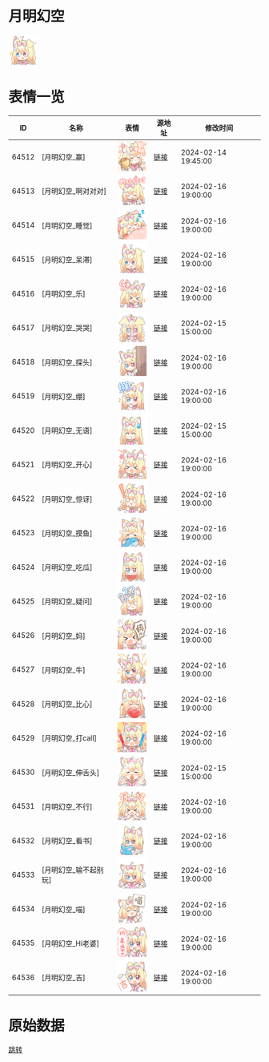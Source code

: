 # 月明幻空

<img src="./cover.png" height="60" alt="cover" />

# 表情一览

|ID|名称|表情|源地址|修改时间|
|----|----|----|----|----|
|64512|[月明幻空_赢]|<img src="./pic/064512_%5B月明幻空_赢%5D.png" height="60" alt="赢"/>|[链接](https://i0.hdslb.com/bfs/garb/a26cedd68af3e9d193ab8a5fbf9d7b60eac8aaf6.png)|2024-02-14 19:45:00|
|64513|[月明幻空_啊对对对]|<img src="./pic/064513_%5B月明幻空_啊对对对%5D.png" height="60" alt="啊对对对"/>|[链接](https://i0.hdslb.com/bfs/garb/e8b2b291fd930fc2ff12837e055439703b5eb2f4.png)|2024-02-16 19:00:00|
|64514|[月明幻空_睡觉]|<img src="./pic/064514_%5B月明幻空_睡觉%5D.png" height="60" alt="睡觉"/>|[链接](https://i0.hdslb.com/bfs/garb/7c39e5fefb6641efe2d4c93844b9272ff3846d81.png)|2024-02-16 19:00:00|
|64515|[月明幻空_呆滞]|<img src="./pic/064515_%5B月明幻空_呆滞%5D.png" height="60" alt="呆滞"/>|[链接](https://i0.hdslb.com/bfs/garb/def3edbfe9e79df6af57768655ae24beaa555068.png)|2024-02-16 19:00:00|
|64516|[月明幻空_乐]|<img src="./pic/064516_%5B月明幻空_乐%5D.png" height="60" alt="乐"/>|[链接](https://i0.hdslb.com/bfs/garb/f46115b06460dde91ac013981e4e609d0c05777d.png)|2024-02-16 19:00:00|
|64517|[月明幻空_哭哭]|<img src="./pic/064517_%5B月明幻空_哭哭%5D.png" height="60" alt="哭哭"/>|[链接](https://i0.hdslb.com/bfs/garb/420fffb5b3e5ac1071c0d633c9bd675e2c7b22d8.png)|2024-02-15 15:00:00|
|64518|[月明幻空_探头]|<img src="./pic/064518_%5B月明幻空_探头%5D.png" height="60" alt="探头"/>|[链接](https://i0.hdslb.com/bfs/garb/c7aa40cd3d9739a7b8a9722fe66f3a04ac78cb21.png)|2024-02-16 19:00:00|
|64519|[月明幻空_绷]|<img src="./pic/064519_%5B月明幻空_绷%5D.png" height="60" alt="绷"/>|[链接](https://i0.hdslb.com/bfs/garb/190d158bca329834186ff040422c9847f27afb8e.png)|2024-02-16 19:00:00|
|64520|[月明幻空_无语]|<img src="./pic/064520_%5B月明幻空_无语%5D.png" height="60" alt="无语"/>|[链接](https://i0.hdslb.com/bfs/garb/dbc68be1c78716e32b872f5c9eb53c62f635474e.png)|2024-02-15 15:00:00|
|64521|[月明幻空_开心]|<img src="./pic/064521_%5B月明幻空_开心%5D.png" height="60" alt="开心"/>|[链接](https://i0.hdslb.com/bfs/garb/6f85ab52ef950982c57b79ad8abb7e0a727333e3.png)|2024-02-16 19:00:00|
|64522|[月明幻空_惊讶]|<img src="./pic/064522_%5B月明幻空_惊讶%5D.png" height="60" alt="惊讶"/>|[链接](https://i0.hdslb.com/bfs/garb/694040fc6482ace4f17048b91049e0a3cfb322c6.png)|2024-02-16 19:00:00|
|64523|[月明幻空_摸鱼]|<img src="./pic/064523_%5B月明幻空_摸鱼%5D.png" height="60" alt="摸鱼"/>|[链接](https://i0.hdslb.com/bfs/garb/a89a267eccd3932f767347c262a1a06a0d70b5fa.png)|2024-02-16 19:00:00|
|64524|[月明幻空_吃瓜]|<img src="./pic/064524_%5B月明幻空_吃瓜%5D.png" height="60" alt="吃瓜"/>|[链接](https://i0.hdslb.com/bfs/garb/d0c857e98e89c61296b0db366d075fd2b24c332c.png)|2024-02-16 19:00:00|
|64525|[月明幻空_疑问]|<img src="./pic/064525_%5B月明幻空_疑问%5D.png" height="60" alt="疑问"/>|[链接](https://i0.hdslb.com/bfs/garb/5c1d310c30d79abc390dae96314d0bfc6c11a3bb.png)|2024-02-16 19:00:00|
|64526|[月明幻空_妈]|<img src="./pic/064526_%5B月明幻空_妈%5D.png" height="60" alt="妈"/>|[链接](https://i0.hdslb.com/bfs/garb/ee5b474869905be8cc21cbdd83a7196e64bc4641.png)|2024-02-16 19:00:00|
|64527|[月明幻空_牛]|<img src="./pic/064527_%5B月明幻空_牛%5D.png" height="60" alt="牛"/>|[链接](https://i0.hdslb.com/bfs/garb/b30552215798aabfb9f949605168bab0f514b089.png)|2024-02-16 19:00:00|
|64528|[月明幻空_比心]|<img src="./pic/064528_%5B月明幻空_比心%5D.png" height="60" alt="比心"/>|[链接](https://i0.hdslb.com/bfs/garb/5b1e5db608d0a2692da0da01923c8760c9fe3a7e.png)|2024-02-16 19:00:00|
|64529|[月明幻空_打call]|<img src="./pic/064529_%5B月明幻空_打call%5D.png" height="60" alt="打call"/>|[链接](https://i0.hdslb.com/bfs/garb/a166e0e444ac0703b0dcf454860923c335ed86a8.png)|2024-02-16 19:00:00|
|64530|[月明幻空_伸舌头]|<img src="./pic/064530_%5B月明幻空_伸舌头%5D.png" height="60" alt="伸舌头"/>|[链接](https://i0.hdslb.com/bfs/garb/e1dca46acf896313b38bd28d11eab4da12f00cd4.png)|2024-02-15 15:00:00|
|64531|[月明幻空_不行]|<img src="./pic/064531_%5B月明幻空_不行%5D.png" height="60" alt="不行"/>|[链接](https://i0.hdslb.com/bfs/garb/2fa06e53d2ff29949f044bfddc7761163ebb965c.png)|2024-02-16 19:00:00|
|64532|[月明幻空_看书]|<img src="./pic/064532_%5B月明幻空_看书%5D.png" height="60" alt="看书"/>|[链接](https://i0.hdslb.com/bfs/garb/23f316616c07f5647c31bf1dbd8bd5430892c6c2.png)|2024-02-16 19:00:00|
|64533|[月明幻空_输不起别玩]|<img src="./pic/064533_%5B月明幻空_输不起别玩%5D.png" height="60" alt="输不起别玩"/>|[链接](https://i0.hdslb.com/bfs/garb/5171d00ca504b4d5f3994de70c5e1038e76c669e.png)|2024-02-16 19:00:00|
|64534|[月明幻空_喵]|<img src="./pic/064534_%5B月明幻空_喵%5D.png" height="60" alt="喵"/>|[链接](https://i0.hdslb.com/bfs/garb/cb744c8a221b727dd3c734da375196ce19337b47.png)|2024-02-16 19:00:00|
|64535|[月明幻空_Hi老婆]|<img src="./pic/064535_%5B月明幻空_Hi老婆%5D.png" height="60" alt="Hi老婆"/>|[链接](https://i0.hdslb.com/bfs/garb/679e65f936254f195d17d8dfa8aeb6e6e7cd2dd2.png)|2024-02-16 19:00:00|
|64536|[月明幻空_吉]|<img src="./pic/064536_%5B月明幻空_吉%5D.png" height="60" alt="吉"/>|[链接](https://i0.hdslb.com/bfs/garb/6b26e0df69fc60841bda631536d314b2da1edc51.png)|2024-02-16 19:00:00|

# 原始数据

[跳转](./raw.json)

